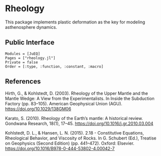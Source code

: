 # Rheology

This package implements plastic deformation as the key for modeling asthenosphere dynamics.

## Public Interface
```@autodocs
Modules = [JuEQ]
Pages = ["rheology.jl"]
Private = false
Order = [:type, :function, :constant, :macro]
```

## References
Hirth, G., & Kohlstedt, D. (2003). Rheology of the Upper Mantle and the Mantle Wedge: A View from the Experimentalists. In Inside the Subduction Factory (pp. 83–105). American Geophysical Union (AGU). https://doi.org/10.1029/138GM06

Karato, S. (2010). Rheology of the Earth’s mantle: A historical review. Gondwana Research, 18(1), 17–45. https://doi.org/10.1016/j.gr.2010.03.004

Kohlstedt, D. L., & Hansen, L. N. (2015). 2.18 - Constitutive Equations, Rheological Behavior, and Viscosity of Rocks. In G. Schubert (Ed.), Treatise on Geophysics (Second Edition) (pp. 441–472). Oxford: Elsevier. https://doi.org/10.1016/B978-0-444-53802-4.00042-7
